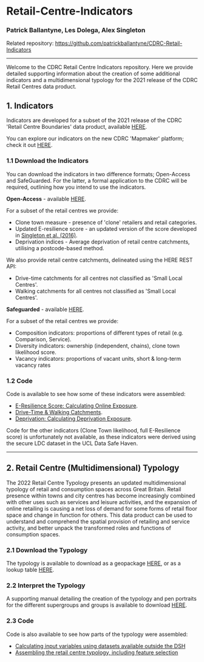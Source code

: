 # Retail-Centre-Indicators
### Patrick Ballantyne, Les Dolega, Alex Singleton

Related repository: https://github.com/patrickballantyne/CDRC-Retail-Indicators 

----

Welcome to the CDRC Retail Centre Indicators repository. Here we provide detailed supporting information about the creation of some additional indicators and a multidimensional typology for the 2021 release of the CDRC Retail Centres data product.

## 1. Indicators

Indicators are developed for a subset of the 2021 release of the CDRC 'Retail Centre Boundaries' data product, available [HERE](https://data.cdrc.ac.uk/dataset/retail-centre-boundaries).

You can explore our indicators on the new CDRC 'Mapmaker' platform; check it out [HERE](https://mapmaker.cdrc.ac.uk/#/retail-centres?m=pctclon&lon=-2.9737&lat=53.4065&zoom=13.42).

### 1.1 Download the Indicators

You can download the indicators in two difference formats; Open-Access and SafeGuarded. For the latter, a formal application to the CDRC will be required, outlining how you intend to use the indicators.

**Open-Access** - available [HERE](https://data.cdrc.ac.uk/dataset/retail-centre-boundaries). 

For a subset of the retail centres we provide:
- Clone town measure - presence of 'clone' retailers and retail categories.
- Updated E-resilience score - an updated version of the score developed in [Singleton et al. (2016)](https://www.sciencedirect.com/science/article/pii/S0016718515301500).
- Deprivation indices - Average deprivation of retail centre catchments, utilising a postcode-based method.

We also provide retail centre catchments, delineated using the HERE REST API:
- Drive-time catchments for all centres not classified as 'Small Local Centres'.
- Walking catchments for all centres not classified as 'Small Local Centres'.

**Safeguarded** - available [HERE](https://data.cdrc.ac.uk/dataset/retail-centre-indicators). 

For a subset of the retail centres we provide:
- Composition indicators: proportions of different types of retail (e.g. Comparison, Service).
- Diversity indicators: ownership (independent, chains), clone town likelihood score.
- Vacancy indicators: proportions of vacant units, short & long-term vacancy rates

### 1.2 Code

Code is available to see how some of these indicators were assembled:

- [E-Resilience Score: Calculating Online Exposure](https://github.com/patrickballantyne/CDRC-Retail-Indicators/blob/main/Analysis%20Code/Calculating%20Online-Exposure.R).
- [Drive-Time & Walking Catchments](https://github.com/patrickballantyne/CDRC-Retail-Indicators/blob/main/Analysis%20Code/Retail%20Centre%20Catchments.R).
- [Deprivation: Calculating Deprivation Exposure](https://github.com/patrickballantyne/CDRC-Retail-Indicators/blob/main/Analysis%20Code/Postcode-based%20Deprivation%20Profiles.R).

Code for the other indicators (Clone Town likelihood, full E-Resilience score) is unfortunately not available, as these indicators were derived using the secure LDC dataset in the UCL Data Safe Haven.

----

## 2. Retail Centre (Multidimensional) Typology

The 2022 Retail Centre Typology presents an updated multidimensional typology of retail and consumption spaces across Great Britain. Retail presence within towns and city centres has become increasingly combined with other uses such as services and leisure activities, and the expansion of online retailing is causing a net loss of demand for some forms of retail floor space and change in function for others. This data product can be used to understand and comprehend the spatial provision of retailing and service activity, and better unpack the transformed roles and functions of consumption spaces. 

### 2.1 Download the Typology

The typology is available to download as a geopackage [HERE](https://github.com/patrickballantyne/CDRC-Retail-Indicators/blob/main/Output%20Data/Multidimensional%20Typology/RELEASE/typology_2022.gpkg), or as a lookup table [HERE](https://github.com/patrickballantyne/CDRC-Retail-Indicators/blob/main/Output%20Data/Multidimensional%20Typology/RELEASE/typology_lookup_2022.csv). 

### 2.2 Interpret the Typology

A supporting manual detailing the creation of the typology and pen portraits for the different supergroups and groups is available to download [HERE](https://github.com/patrickballantyne/CDRC-Retail-Indicators/blob/main/Output%20Data/Multidimensional%20Typology/RELEASE/typology2022userguide_v2.docx). 

### 2.3 Code

Code is also available to see how parts of the typology were assembled:

- [Calculating input variables using datasets available outside the DSH](https://github.com/ESRC-CDRC/Retail-Centre-Indicators/blob/main/Analysis%20Code/Assembling%20OPEN%20typology%20variables.R)
- [Assembling the retail centre typology, including feature selection](https://github.com/ESRC-CDRC/Retail-Centre-Indicators/blob/main/Analysis%20Code/Multidimensional%20Typology.R)

